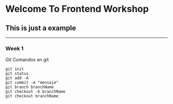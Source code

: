 # Welcome To Frontend Workshop

## This is just a example

---

### Week 1

_Git_
Comandos en git

```
git init
git status
git add -A
git commit -m "mensaje"
git branch branchName
git checkout -b branchName
git checkout branchName
```
